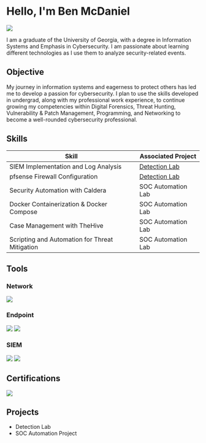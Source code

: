 # Hello, I'm Ben McDaniel
<a href="https://www.linkedin.com/in/ben-mcdaniel-36759b21b/"><img src="https://img.shields.io/badge/-LinkedIn-0072b1?&style=for-the-badge&logo=linkedin&logoColor=white" /></a>

I am a graduate of the University of Georgia, with a degree in Information Systems and Emphasis in Cybersecurity. I am passionate about learning different technologies as I use them to analyze security-related events.

## Objective

My journey in information systems and eagerness to protect others has led me to develop a passion for cybersecurity. I plan to use the skills developed in undergrad, along with my professional work experience, to continue growing my competencies within Digital Forensics, Threat Hunting, Vulnerability & Patch Management, Programming, and Networking to become a well-rounded cybersecurity professional.

## Skills

| Skill                                         | Associated Project         |
|-----------------------------------------------|----------------------------|
| SIEM Implementation and Log Analysis          | <a href="https://google.com">Detection Lab</a>|
| pfsense Firewall Configuration                | <a href="https://google.com">Detection Lab</a>|
| Security Automation with Caldera              | SOC Automation Lab|
| Docker Containerization & Docker Compose      | SOC Automation Lab|
| Case Management with TheHive                  | SOC Automation Lab|
| Scripting and Automation for Threat Mitigation | SOC Automation Lab|

## Tools

### Network
<div>
    <img src="https://img.shields.io/badge/-Wireshark-1679A7?&style=for-the-badge&logo=Wireshark&logoColor=white" />

</div>

### Endpoint
<div>
    <img src="https://img.shields.io/badge/-Microsoft_Defender_for_Endpoint-00A4EF?&style=for-the-badge&logo=Microsoft&logoColor=white" />
    <img src="https://img.shields.io/badge/-Velociraptor-4B275F?&style=for-the-badge&logo=Velociraptor&logoColor=white" />
</div>

### SIEM
<div>
    <img src="https://img.shields.io/badge/-Wazuh-0078D4?&style=for-the-badge&logo=Wazuh&logoColor=white" />
    <img src="https://img.shields.io/badge/-Elastic-005571?&style=for-the-badge&logo=Elastic&logoColor=white" />
</div>

## Certifications

<div>

<img src="https://img.shields.io/badge/-Security%2B-FF0000?&style=for-the-badge&logo=CompTIA&logoColor=white" />

</div>

## Projects
- Detection Lab
- SOC Automation Project
